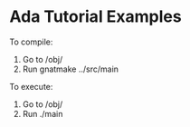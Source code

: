 # Ada Tutorial Examples

To compile:
1. Go to <folder>/obj/
2. Run gnatmake ../src/main

To execute:
1. Go to <folder>/obj/
2. Run ./main
